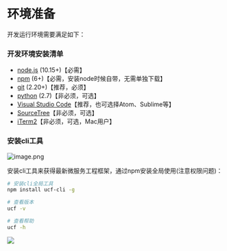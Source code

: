 # 环境准备

开发运行环境需要满足如下：

<a name="2cca199d"></a>
### 开发环境安装清单

- [node.js](https://nodejs.org/en/) (10.15+)【必需】
- [npm](https://www.npmjs.com/package/npm) (6+)【必需，安装node时候自带，无需单独下载】
- [git](https://git-scm.com/) (2.20+)【推荐，必须】
- [python](https://www.python.org/) (2.7)【非必须，可选】
- [Visual Studio Code](https://code.visualstudio.com/)【推荐，也可选择Atom、Sublime等】
- [SourceTree](https://www.sourcetreeapp.com/)【非必须，可选】
- [iTerm2](https://www.iterm2.com/)【非必须，可选，Mac用户】


<a name="21cdf459"></a>
### 安装cli工具
![image.png](http://cdn.nlark.com/yuque/0/2019/png/192735/1550629201171-d6828c27-bf0f-48e7-8cc9-11e17c8bb18a.png#align=left&display=inline&height=53&name=image.png&originHeight=56&originWidth=377&size=4577&status=done&width=358)

安装cli工具来获得最新微服务工程框架，通过npm安装全局使用(注意权限问题)：

```bash
# 安装cli全局工具
npm install ucf-cli -g

# 查看版本
ucf -v

# 查看帮助
ucf -h
```

![](http://cdn.nlark.com/yuque/0/2019/gif/192735/1548558552333-14381228-5e61-42d3-8d56-cb4b84e1e795.gif#align=left&display=inline&height=501&originHeight=501&originWidth=669&size=0&status=done&width=669)
